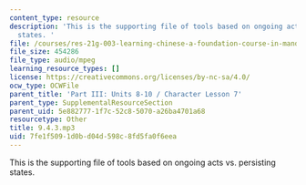 ```yaml
---
content_type: resource
description: 'This is the supporting file of tools based on ongoing acts vs. persisting
  states. '
file: /courses/res-21g-003-learning-chinese-a-foundation-course-in-mandarin-spring-2011/7fe1f5091d0bd04d598c8fd5fa0f6eea_9.4.3.mp3
file_size: 454286
file_type: audio/mpeg
learning_resource_types: []
license: https://creativecommons.org/licenses/by-nc-sa/4.0/
ocw_type: OCWFile
parent_title: 'Part III: Units 8-10 / Character Lesson 7'
parent_type: SupplementalResourceSection
parent_uid: 5e882777-1f7c-52c8-5070-a26ba4701a68
resourcetype: Other
title: 9.4.3.mp3
uid: 7fe1f509-1d0b-d04d-598c-8fd5fa0f6eea
---
```

This is the supporting file of tools based on ongoing acts vs. persisting states. 